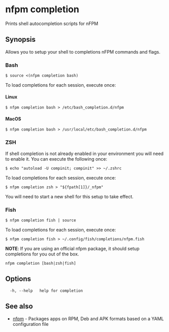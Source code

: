# nfpm completion

Prints shell autocompletion scripts for nFPM

## Synopsis

Allows you to setup your shell to completions nFPM commands and flags.

### Bash

	$ source <(nfpm completion bash)

To load completions for each session, execute once:

#### Linux

	$ nfpm completion bash > /etc/bash_completion.d/nfpm

#### MacOS

	$ nfpm completion bash > /usr/local/etc/bash_completion.d/nfpm

### ZSH

If shell completion is not already enabled in your environment you will need to enable it.
You can execute the following once:

	$ echo "autoload -U compinit; compinit" >> ~/.zshrc

To load completions for each session, execute once:

	$ nfpm completion zsh > "${fpath[1]}/_nfpm"

You will need to start a new shell for this setup to take effect.

### Fish

	$ nfpm completion fish | source

To load completions for each session, execute once:

	$ nfpm completion fish > ~/.config/fish/completions/nfpm.fish

**NOTE**: If you are using an official nfpm package, it should setup completions for you out of the box.


```
nfpm completion [bash|zsh|fish]
```

## Options

```
  -h, --help   help for completion
```

## See also

* [nfpm](/cmd/nfpm/)	 - Packages apps on RPM, Deb and APK formats based on a YAML configuration file

